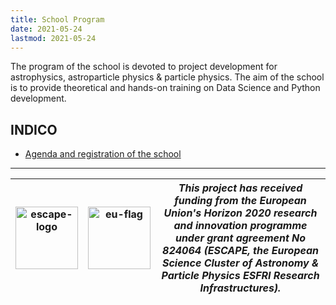 ```yaml
---
title: School Program
date: 2021-05-24
lastmod: 2021-05-24
---
```


The program of the school is devoted to project development for astrophysics, astroparticle physics & particle physics. The aim of the school is to provide theoretical and hands-on training on Data Science and Python development.

## INDICO

- [Agenda and registration of the school](https://indico.in2p3.fr/event/20306/)

---

| <img src="https://projectescape.eu/sites/default/files/logo-Escape_0.png" alt="escape-logo" width="100"/> | <img src="https://projectescape.eu/sites/all/themes/escape/images/eu-flag.png" alt="eu-flag" width="100"/> | _This project has received funding from the European Union's Horizon 2020 research and innovation programme under grant agreement No 824064 (ESCAPE, the European Science Cluster of Astronomy & Particle Physics ESFRI Research Infrastructures)._ |
| --- | --- | --- |
